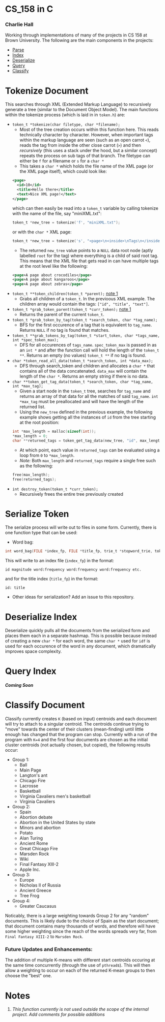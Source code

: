 # CS_158 in C
### Charlie Hall

Working through implementations of many of the projects in CS 158 at Brown University. The following are the main components in the projects:

- [Parse](#Tokenize-Document)
- [Index](#Serialize-Token)
- [Deserialize](#Deserialize-Index)
- [Query](#Query-Index)
- [Classify](#Classify-Document)

# Tokenize Document
This searches through XML (Extended Markup Language) to recursively generate a tree (similar to the Document Object Model). The main functions within the tokenize process (which is laid in in `token.h`) are:
- `token_t *tokenize(char filetype, char *filename);`
  - Most of the tree creation occurs within this function here. This reads technically character by character. However, when important tags within the markup language are seen (such as an open carrot `<`), reads the tag from inside the other close carrot (`>`) and then _recursively_ (this uses a stack under the hood, but a similar concept) repeats the process on sub tags of that branch. The filetype can either be `f` for a filename or `s` for a `char *`
  - This takes a `char *` which holds the file name of the XML page (or the XML page itself), which could look like:
  ```XML
  <page>
    <id>10</id>
    <title>Hello there</title>
    <text>Nice XML page!</text>
  </page>
  ```
  which can then easily be read into a `token_t` variable by calling tokenize with the name of the file, say "miniXML.txt":
  ```C
  token_t *new_tree = tokenize('f', "miniXML.txt");
  ```
  or with the `char *` XML page:
  ```C
  token_t *new_tree = tokenize('s', "<page>\n<inside>\nTags\n</inside>\n</page>");
  ```
  - The returned `new_tree` value points to a `NULL` data root node (aptly labelled `root` for the tag) where everything is a child of said root tag. This means that the XML file that gets read in can have multiple tags at the root level like the following:
  ```XML
  <page>A page about crocodiles</page>
  <page>A page about kangaroos</page>
  <page>A page about zebras</page>
  ```
- `token_t **token_children(token_t *parent);` [note 1](#Notes)
  - Grabs all children of a `token_t`. In the previoous XML example. The children array would contain the tags: `["id", "title", "text"]`.
- `token_t *grab_token_parent(token_t *curr_token);` [note 1](#Notes)
  - Returns the parent of the current `token_t`.
- `token_t *grab_token_by_tag(token_t *search_token, char *tag_name);`
  - BFS for the first occurence of a tag that is equivalent to `tag_name`. Returns `NULL` if no tag is found that matches.
- `token_t **grab_tokens_by_tag(token_t *start_token, char *tags_name, int *spec_token_max);`
  - DFS for all occurences of `tags_name`. `spec_token_max` is passed in as an `int *` and after the function call will hold the length of the `token_t **`. Returns an empty (no values) `token_t **` if no tag is found.
- `char *token_read_all_data(token_t *search_token, int *data_max);`
  - DFS through search_token and children and allocates a `char *` that contains all of the data concatenated. `data_max` will contain the length of the `char *`. Returns an empty string if there is no data.
- `char **token_get_tag_data(token_t *search_token, char *tag_name, int *max_tag);`
  - Given a start node in the `token_t` tree, searches for `tag_name` and returns an array of that data for all the matches of said `tag_name`. `int *max_tag` must be preallocated and will have the length of the returned list.
  - Using the `new_tree` defined in the previous example, the following example shows getting all the instances of `id` from the tree starting at the root position:
  ```C
  int *max_length = malloc(sizeof(int));
  *max_length = 0;
  char **returned_tags = token_get_tag_data(new_tree, "id", max_length);
  ```
  - At which point, each value in `returned_tags` can be evaluated using a loop from `0` to `*max_length`.
  - *Note:* Both `max_length` and `returned_tags` require a single free such as the following:
  ```C
  free(max_length);
  free(returned_tags);
  ```
- `int destroy_token(token_t *curr_token);`
  - Recursively frees the entire tree previously created

# Serialize Token
The serialize process will write out to files in some form. Currently, there is one function type that can be used:
- Word bag:
```C
int word_bag(FILE *index_fp, FILE *title_fp, trie_t *stopword_trie, token_t *full_page);
```

This will write to an index file (`index_fp`) in the format:
```
id magnitude word:frequency word:frequency word:frequency etc.
```
and for the title index (`title_fp`) in the format:
```
id: title
```
- Other ideas for serialization? Add an issue to this repository.

# Deserialize Index
Deserialize quickly pulls all the documents from the serialized form and places them each in a separate hashmap. This is possible because instead of creating a new `char *` for each word, the same `char *` used for `idf` is used for each occurence of the word in any document, which dramatically improves space complexity.

# Query Index
#### _Coming Soon_

# Classify Document
Classify currently creates `K` (based on input) centroids and each document will try to attach to a singular centroid. The centroids continue trying to "move" towards the center of their clusters (mean-finding) until little enough has changed that the program can stop. Currently with a run of the program with `K=4` and the first four documents are chosen as the initial cluster centroids (not actually chosen, but copied), the following results occur:

- Group 1:
  - Ball
  - Main Page
  - Langton's ant
  - Chicago Fire
  - Lacrosse
  - Basketball
  - Virginia Cavaliers men's basketball
  - Virginia Cavaliers
- Group 2:
  - Spain
  - Abortion debate
  - Abortion in the United States by state
  - Minors and abortion
  - Potato
  - Alan Turing
  - Ancient Rome
  - Great Chicago Fire
  - Marsden Rock
  - Wiki
  - Final Fantasy XIII-2
  - Apple Inc.
- Group 3:
  - Europe
  - Nicholas II of Russia
  - Ancient Greece
  - Tree Frog
- Group 4:
  - Greater Caucasus
 
 Noticably, there is a large weighting towards Group 2 for any "random" documents. This is likely dude to the choice of Spain as the start document; that document contains many thousands of words, and therefore will have some higher weighting since the reach of the words spreads very far, from `Final Fantasy XIII-2` to `Marsden Rock`.
 
 ### Future Updates and Enhancements:
 The addition of multiple K-means with different start centroids occuring at the same time concurrently (through the use of `pthread`s). This will then allow a weighting to occur on each of the returned K-mean groups to then choose the "best" one.

# Notes
  1. _This function currently is not used outside the scope of the internal project. Add comments for possible additions_
